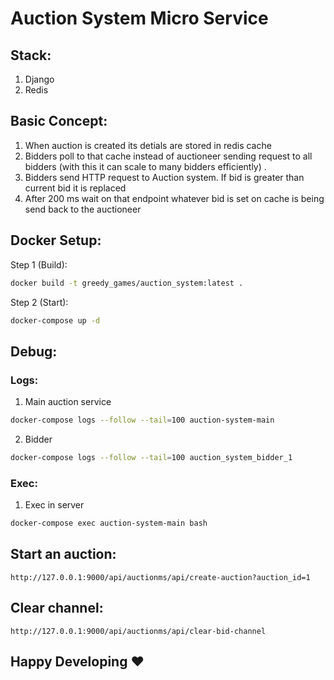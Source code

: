 # Auction System Micro Service

## Stack:
1. Django
2. Redis

## Basic Concept:
1. When auction is created its detials are stored in redis cache
2. Bidders poll to that cache instead of auctioneer sending request to all bidders (with this it can scale to many bidders efficiently) .
3. Bidders send HTTP request to Auction system. If bid is greater than current bid it is replaced
4. After 200 ms wait on that endpoint whatever bid is set on cache is being send back to the auctioneer

## Docker Setup:
Step 1 (Build):
```bash
docker build -t greedy_games/auction_system:latest .
```
Step 2 (Start):
```bash
docker-compose up -d
```

## Debug:
### Logs:
1. Main auction service
```bash
docker-compose logs --follow --tail=100 auction-system-main
```
2. Bidder
```bash
docker-compose logs --follow --tail=100 auction_system_bidder_1
```
### Exec:
1. Exec in server
```bash
docker-compose exec auction-system-main bash
```

## Start an auction:
```
http://127.0.0.1:9000/api/auctionms/api/create-auction?auction_id=1
```

## Clear channel:
```
http://127.0.0.1:9000/api/auctionms/api/clear-bid-channel
```

## Happy Developing ❤
